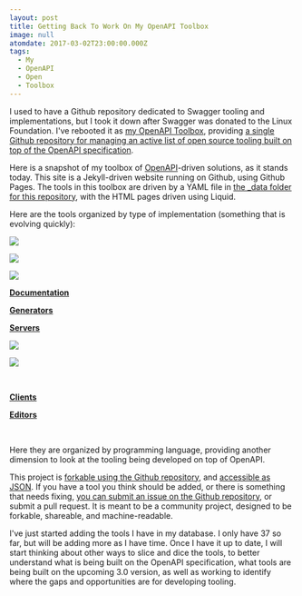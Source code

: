 ```yaml
---
layout: post
title: Getting Back To Work On My OpenAPI Toolbox
image: null
atomdate: 2017-03-02T23:00:00.000Z
tags:
  - My
  - OpenAPI
  - Open
  - Toolbox
---
```

I used to have a Github repository dedicated to Swagger tooling and implementations, but I took it down after Swagger was donated to the Linux Foundation. I've rebooted it as [my OpenAPI Toolbox](http://openapi.toolbox.apievangelist.com/), providing [a single Github repository for managing an active list of open source tooling built on top of the OpenAPI specification](https://github.com/kinlane/openapi-toolbox).

Here is a snapshot of my toolbox of [OpenAPI](https://www.openapis.org/)\-driven solutions, as it stands today. This site is a Jekyll-driven website running on Github, using Github Pages. The tools in this toolbox are driven by a YAML file in [the \_data folder for this repository](https://github.com/kinlane/openapi-toolbox/tree/master/_data), with the HTML pages driven using Liquid.

Here are the tools organized by type of implementation (something that is evolving quickly):

[![](https://s3.amazonaws.com/kinlane-productions2/bw-icons/bw-documentation-interactive.png)](http://openapi.toolbox.apievangelist.com/documentation/)

[![](https://s3.amazonaws.com/kinlane-productions2/bw-icons/bw-general-gear.png)](http://openapi.toolbox.apievangelist.com/generators/)

[![](https://s3.amazonaws.com/kinlane-productions2/bw-icons/bw-servers.png)](http://openapi.toolbox.apievangelist.com/servers/)

[**Documentation**](http://openapi.toolbox.apievangelist.com/documentation/)

[**Generators**](http://openapi.toolbox.apievangelist.com/generators/)

[**Servers**](http://openapi.toolbox.apievangelist.com/servers/)

[![](https://s3.amazonaws.com/kinlane-productions2/bw-icons/bw-client.png)](http://openapi.toolbox.apievangelist.com/clients/)

[![](https://s3.amazonaws.com/kinlane-productions2/bw-icons/bw-ide-api.png)](http://openapi.toolbox.apievangelist.com/editors/)

 

[**Clients**](http://openapi.toolbox.apievangelist.com/clients/)

[**Editors**](http://openapi.toolbox.apievangelist.com/editors/)

 

Here they are organized by programming language, providing another dimension to look at the tooling being developed on top of OpenAPI.

<!-- .devicon-python-plain { width: 6em; max-width: 6em; } .devicon-ruby-plain { width: 6em; max-width: 6em; } .devicon-php-plain { width: 10em; max-width: 10em; } .devicon-java-plain { width: 6em; max-width: 6em; } .devicon-javascript-plain { width: 6em; max-width: 6em; } .devicon-nodejs-plain { width: 6em; max-width: 6em; } -->

[](http://openapi.toolbox.apievangelist.com/python/)

[](http://openapi.toolbox.apievangelist.com/ruby/)

[](http://openapi.toolbox.apievangelist.com/php/)

[](http://openapi.toolbox.apievangelist.com/javascript/)

[](http://openapi.toolbox.apievangelist.com/java/)

[](http://openapi.toolbox.apievangelist.com/nodejs/)

This project is [forkable using the Github repository](https://github.com/kinlane/openapi-toolbox), and [accessible as JSON](/data/tools.json). If you have a tool you think should be added, or there is something that needs fixing, [you can submit an issue on the Github repository](https://github.com/kinlane/openapi-toolbox/issues), or submit a pull request. It is meant to be a community project, designed to be forkable, shareable, and machine-readable.

I've just started adding the tools I have in my database. I only have 37 so far, but will be adding more as I have time. Once I have it up to date, I will start thinking about other ways to slice and dice the tools, to better understand what is being built on the OpenAPI specification, what tools are being built on the upcoming 3.0 version, as well as working to identify where the gaps and opportunities are for developing tooling.